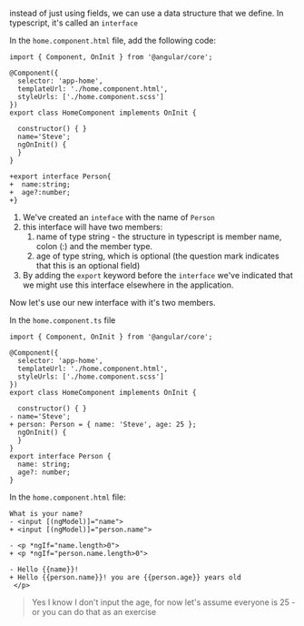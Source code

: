 
instead of just using fields, we can use a data structure that we define. In typescript, it's called an `interface`

In the `home.component.html` file, add the following code:
```csdiff
import { Component, OnInit } from '@angular/core';

@Component({
  selector: 'app-home',
  templateUrl: './home.component.html',
  styleUrls: ['./home.component.scss']
})
export class HomeComponent implements OnInit {

  constructor() { }
  name='Steve';
  ngOnInit() {
  }
}

+export interface Person{
+  name:string;
+  age?:number;
+}
```

1. We've created an `inteface` with the name of `Person`
2. this interface will have two members:
    1. name of type string - the structure in typescript is member name, colon (:) and the member type.
    2. age of type string, which is optional (the question mark indicates that this is an optional field)
3. By adding the `export` keyword before the `interface` we've indicated that we might use this interface elsewhere in the application.

Now let's use our new interface with it's two members.

In the `home.component.ts` file
```csdiff
import { Component, OnInit } from '@angular/core';

@Component({
  selector: 'app-home',
  templateUrl: './home.component.html',
  styleUrls: ['./home.component.scss']
})
export class HomeComponent implements OnInit {

  constructor() { }
- name='Steve';
+ person: Person = { name: 'Steve', age: 25 };
  ngOnInit() {
  }
}
export interface Person {
  name: string;
  age?: number;
} 
```

In the `home.component.html` file:
```csdiff
What is your name?
- <input [(ngModel)]="name">
+ <input [(ngModel)]="person.name">

- <p *ngIf="name.length>0">
+ <p *ngIf="person.name.length>0">

- Hello {{name}}!
+ Hello {{person.name}}! you are {{person.age}} years old
 </p>
```
> Yes I know I don't input the age, for now let's assume everyone is 25 - or you can do that as an exercise
